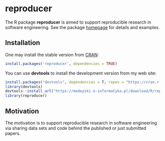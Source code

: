 # reproducer

The R package **reproducer** is aimed to support reproducible research in software engineering. See the package [homepage](https://madeyski.e-informatyka.pl/reproducible-research/) for details and examples.

## Installation

One may install the stable version from
[CRAN](https://cran.r-project.org/package=reproducer):

```r
install.packages('reproducer', dependencies = TRUE)
```

You can use **devtools** to install the development version from my web site:

```r
install.packages("devtools", dependencies = T, repos = "https://cran.r-project.org/")
library(devtools)
devtools::install_url("https://madeyski.e-informatyka.pl/download/R/reproducer_0.5.0.tar.gz")
library(reproducer)
```

## Motivation
The motivation is to support reproducible research in software engineering via sharing data sets and code behind the published or just submitted papers.
